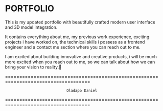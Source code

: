 # PORTFOLIO

This is my updated portfolio with beautifully crafted modern user interface and 3D model integration.

It contains everything about me, my previous work experience, exciting projects i have worked on, the technical skills i possess as a frontend engineer and a contact me section where you can reach out to me.

I am excited about building innovative and creative products, i will be much more excited when you reach out to me, so we can talk about how we can bring your vision to reality.🎉

====================================================================================

                                Oladapo Daniel

====================================================================================